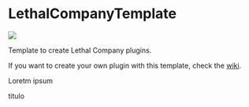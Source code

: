 # LethalCompanyTemplate

[![](https://img.shields.io/badge/YourThunderstoreTeam-Template-blue?logo=thunderstore)](https://thunderstore.io/c/lethal-company/p/YourThunderstoreTeam/Template/)

Template to create Lethal Company plugins.

If you want to create your own plugin with this template, check the [wiki](https://github.com/Distractic/LethalCompanyTemplate/wiki).

Loretm ipsum

titulo